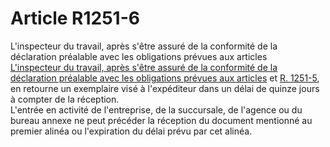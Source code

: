 # Article R1251-6

  
L'inspecteur du travail, après s'être assuré de la conformité de la déclaration préalable avec les obligations prévues aux articles [  
L'inspecteur du travail, après s'être assuré de la conformité de la déclaration préalable avec les obligations prévues aux articles][1] et [R. 1251-5][2], en retourne un exemplaire visé à l'expéditeur dans un délai de quinze jours à compter de la réception.   
L'entrée en activité de l'entreprise, de la succursale, de l'agence ou du bureau annexe ne peut précéder la réception du document mentionné au premier alinéa ou l'expiration du délai prévu par cet alinéa.

 [1]: /affichCodeArticle.do?cidTexte=LEGITEXT000006072050&idArticle=LEGIARTI000018483416&dateTexte=&categorieLien=cid
 [2]: /affichCodeArticle.do?cidTexte=LEGITEXT000006072050&idArticle=LEGIARTI000018483418&dateTexte=&categorieLien=cid
